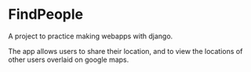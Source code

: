 # FindPeople

A project to practice making webapps with django.

The app allows users to share their location, and to view the locations of other users overlaid on google maps.
